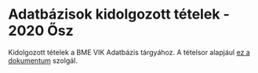 # Adatbázisok kidolgozott tételek - 2020 Ősz

Kidolgozott tételek a BME VIK Adatbázis tárgyához. A tételsor alapjául [ez a dokumentum](https://www.db.bme.hu/adatbazisok/files/adatbazisok_temakorok_2017.pdf) szolgál.

